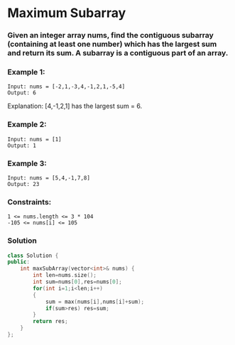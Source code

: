 # Maximum Subarray

### Given an integer array nums, find the contiguous subarray (containing at least one number) which has the largest sum and return its sum. A subarray is a contiguous part of an array.

 

### Example 1:

    Input: nums = [-2,1,-3,4,-1,2,1,-5,4]
    Output: 6
Explanation: [4,-1,2,1] has the largest sum = 6.
### Example 2:

    Input: nums = [1]
    Output: 1
### Example 3:

    Input: nums = [5,4,-1,7,8]
    Output: 23
 

### Constraints:

    1 <= nums.length <= 3 * 104
    -105 <= nums[i] <= 105

### Solution


```cpp
class Solution {
public:
    int maxSubArray(vector<int>& nums) {
        int len=nums.size();
        int sum=nums[0],res=nums[0];
        for(int i=1;i<len;i++)
        {
            sum = max(nums[i],nums[i]+sum);
            if(sum>res) res=sum;
        }
        return res;
    }
};
```